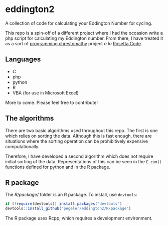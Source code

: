 # eddington2
A collection of code for calculating your Eddington Number for cycling.

This repo is a spin-off of a different project where I had the occasion
write a php script for calculating my Eddington number. From there, I have
treated it as a sort of [programming chrestomathy](http://en.wikipedia.org/wiki/Chrestomathy) project *a la* [Rosetta Code](https://rosettacode.org).

## Languages

* C
* php
* python
* R
* VBA (for use in Microsoft Excel)

More to come. Please feel free to contribute!

## The algorithms

There are two basic algorithms used throughout this repo. The first is
one which relies on sorting the data. Although this is fast enough,
there are situations where the sorting operation can be prohibitively 
expensive computationally.

Therefore, I have developed a second algorithm which does not require
initial sorting of the data. Representations of this can be seen in the
`E_cum()` functions defined for python and in the R package.

## R package

The *R/package/* folder is an R package. To install, use `devtools`:

```r
if (!require(devtools)) install.packages("devtools")
devtools::install_github("pegeler/eddington2/R/package")
```

The R package uses Rcpp, which requires a development environment.

